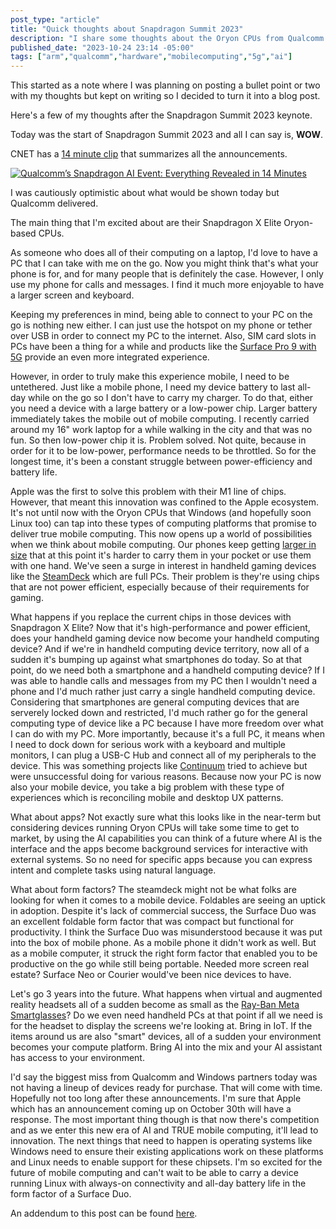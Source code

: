 ```yaml
---
post_type: "article" 
title: "Quick thoughts about Snapdragon Summit 2023"
description: "I share some thoughts about the Oryon CPUs from Qualcomm which will enable true mobile computing,"
published_date: "2023-10-24 23:14 -05:00"
tags: ["arm","qualcomm","hardware","mobilecomputing","5g","ai"]
---
```


This started as a note where I was planning on posting a bullet point or two with my thoughts but kept on writing so I decided to turn it into a blog post.

Here's a few of my thoughts after the Snapdragon Summit 2023 keynote.

Today was the start of Snapdragon Summit 2023 and all I can say is, **WOW**. 

CNET has a [14 minute clip](https://www.youtube.com/watch?v=K7Q5iYHvgwo) that summarizes all the announcements. 

[![Qualcomm’s Snapdragon AI Event: Everything Revealed in 14 Minutes](http://img.youtube.com/vi/K7Q5iYHvgwo/0.jpg)](https://www.youtube.com/watch?v=K7Q5iYHvgwo "Qualcomm’s Snapdragon AI Event: Everything Revealed in 14 Minutes")

I was cautiously optimistic about what would be shown today but Qualcomm delivered. 

The main thing that I'm excited about are their Snapdragon X Elite Oryon-based CPUs.

As someone who does all of their computing on a laptop, I'd love to have a PC that I can take with me on the go. Now you might think that's what your phone is for, and for many people that is definitely the case. However, I only use my phone for calls and messages. I find it much more enjoyable to have a larger screen and keyboard.   

Keeping my preferences in mind, being able to connect to your PC on the go is nothing new either. I can just use the hotspot on my phone or tether over USB in order to connect my PC to the internet. Also, SIM card slots in PCs have been a thing for a while and products like the [Surface Pro 9 with 5G](https://www.microsoft.com/d/surface-pro-9/93vkd8np4fvk?activetab=pivot:overviewtab) provide an even more integrated experience. 

However, in order to truly make this experience mobile, I need to be untethered. Just like a mobile phone, I need my device battery to last all-day while on the go so I don't have to carry my charger. To do that, either you need a device with a large battery or a low-power chip. Larger battery immediately takes the mobile out of mobile computing. I recently carried around my 16" work laptop for a while walking in the city and that was no fun. So then low-power chip it is. Problem solved. Not quite, because in order for it to be low-power, performance needs to be throttled. So for the longest time, it's been a constant struggle between power-efficiency and battery life. 

Apple was the first to solve this problem with their M1 line of chips. However, that meant this innovation was confined to the Apple ecosystem. It's not until now with the Oryon CPUs that Windows (and hopefully soon Linux too) can tap into these types of computing platforms that promise to deliver true mobile computing. This now opens up a world of possibilities when we think about mobile computing. Our phones keep getting [larger in size](https://www.theverge.com/23913658/best-small-phone-dead-iphone-mini-z-flip-pixel-8) that at this point it's harder to carry them in your pocket or use them with one hand. We've seen a surge in interest in handheld gaming devices like the [SteamDeck](https://www.steamdeck.com/) which are full PCs. Their problem is they're using chips that are not power efficient, especially because of their requirements for gaming. 

What happens if you replace the current chips in those devices with Snapdragon X Elite? Now that it's high-performance and power efficient, does your handheld gaming device now become your handheld computing device? And if we're in handheld computing device territory, now all of a sudden it's bumping up against what smartphones do today. So at that point, do we need both a smartphone and a handheld computing device? If I was able to handle calls and messages from my PC then I wouldn't need a phone and I'd much rather just carry a single handheld computing device. Considering that smartphones are general computing devices that are serverely locked down and restricted, I'd much rather go for the general computing type of device like a PC because I have more freedom over what I can do with my PC. More importantly, because it's a full PC, it means when I need to dock down for serious work with a keyboard and multiple monitors, I can plug a USB-C Hub and connect all of my peripherals to the device. This was something projects like [Continuum](https://learn.microsoft.com/windows-hardware/design/device-experiences/continuum-phone) tried to achieve but were unsuccessful doing for various reasons. Because now your PC is now also your mobile device, you take a big problem with these type of experiences which is reconciling mobile and desktop UX patterns.   

What about apps? Not exactly sure what this looks like in the near-term but considering devices running Oryon CPUs will take some time to get to market, by using the AI capabilities you can think of a future where AI is the interface and the apps become background services for interactive with external systems. So no need for specific apps because you can express intent and complete tasks using natural language. 

What about form factors? The steamdeck might not be what folks are looking for when it comes to a mobile device. Foldables are seeing an uptick in adoption. Despite it's lack of commercial success, the Surface Duo was an excellent foldable form factor that was compact but functional for productivity. I think the Surface Duo was misunderstood because it was put into the box of mobile phone. As a mobile phone it didn't work as well. But as a mobile computer, it struck the right form factor that enabled you to be productive on the go while still being portable. Needed more screen real estate? Surface Neo or Courier would've been  nice devices to have. 

Let's go 3 years into the future. What happens when virtual and augmented reality headsets all of a sudden become as small as the [Ray-Ban Meta Smartglasses](https://www.ray-ban.com/usa/ray-ban-meta-smart-glasses)? Do we even need handheld PCs at that point if all we need is for the headset to display the screens we're looking at. Bring in IoT. If the items around us are also "smart" devices, all of a sudden your environment becomes your compute platform. Bring AI into the mix and your AI assistant has access to your environment.  

I'd say the biggest miss from Qualcomm and Windows partners today was not having a lineup of devices ready for purchase. That will come with time. Hopefully not too long after these announcements. I'm sure that Apple which has an announcement coming up on October 30th will have a response. The most important thing though is that now there's competition and as we enter this new era of AI and TRUE mobile computing, it'll lead to innovation. The next things that need to happen is operating systems like Windows need to ensure their existing applications work on these platforms and Linux needs to enable support for these chipsets. I'm so excited for the future of mobile computing and can't wait to be able to carry a device running Linux with always-on connectivity and all-day battery life in the form factor of a Surface Duo. 

An addendum to this post can be found [here](/notes/snapdragon-summit-2023-addendum).